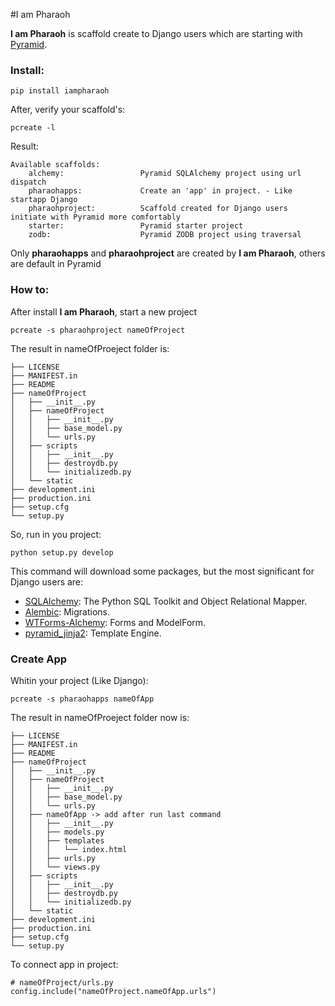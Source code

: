 #I am Pharaoh

**I am Pharaoh** is scaffold create to Django users which are starting with [Pyramid](http://docs.pylonsproject.org/en/latest/).


### Install:

	pip install iampharaoh

After, verify your scaffold's:

	pcreate -l

Result:

	Available scaffolds:
  		alchemy:                 Pyramid SQLAlchemy project using url dispatch
  		pharaohapps:             Create an 'app' in project. - Like startapp Django
  		pharaohproject:          Scaffold created for Django users initiate with Pyramid more comfortably
  		starter:                 Pyramid starter project
  		zodb:                    Pyramid ZODB project using traversal

Only **pharaohapps** and **pharaohproject** are created by **I am Pharaoh**, others are default in Pyramid

### How to:

After install **I am Pharaoh**, start a new project

	pcreate -s pharaohproject nameOfProject


The result in nameOfProeject folder is:


	├── LICENSE
	├── MANIFEST.in
	├── README
	├── nameOfProject
	│   ├── __init__.py
	│   ├── nameOfProject
	│   │   ├── __init__.py
	│   │   ├── base_model.py
	│   │   └── urls.py
	│   ├── scripts
	│   │   ├── __init__.py
	│   │   ├── destroydb.py
	│   │   └── initializedb.py
	│   └── static
	├── development.ini
	├── production.ini
	├── setup.cfg
	└── setup.py

So, run in you project:

	python setup.py develop

This command will download some packages, but the most significant for Django users are:

* [SQLAlchemy](http://www.sqlalchemy.org): The Python SQL Toolkit and Object Relational Mapper.
* [Alembic](http://alembic.readthedocs.org/en/latest/): Migrations.
* [WTForms-Alchemy](https://wtforms-alchemy.readthedocs.org/en/latest/): Forms and ModelForm.
* [pyramid_jinja2](https://github.com/Pylons/pyramid_jinja2): Template Engine.

### Create App
Whitin your project (Like Django):

	pcreate -s pharaohapps nameOfApp

The result in nameOfProeject folder now is:


	├── LICENSE
	├── MANIFEST.in
	├── README
	├── nameOfProject
	│   ├── __init__.py
	│   ├── nameOfProject
	│   │   ├── __init__.py
	│   │   ├── base_model.py
	│   │   └── urls.py
	│   ├── nameOfApp -> add after run last command
	│   │   ├── __init__.py
	│   │   ├── models.py
	│   │   ├── templates
	│   │   │   └── index.html
	│   │   ├── urls.py
	│   │   └── views.py
	│   ├── scripts
	│   │   ├── __init__.py
	│   │   ├── destroydb.py
	│   │   └── initializedb.py
	│   └── static
	├── development.ini
	├── production.ini
	├── setup.cfg
	└── setup.py


To connect app in project:

  	# nameOfProject/urls.py
  	config.include("nameOfProject.nameOfApp.urls")

